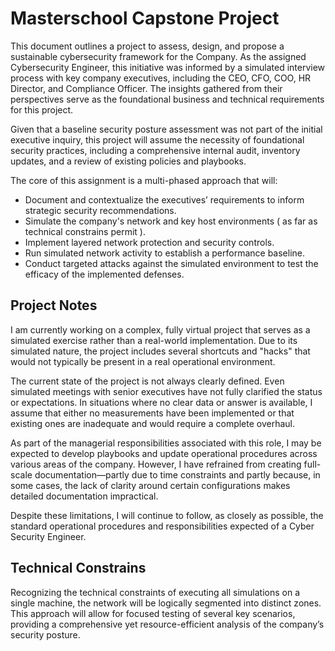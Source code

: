 # Masterschool Capstone Project


This document outlines a project to assess, design, and propose a sustainable cybersecurity framework for the Company. As the assigned Cybersecurity Engineer, this initiative was informed by a simulated interview process with key company executives, including the CEO, CFO, COO, HR Director, and Compliance Officer. The insights gathered from their perspectives serve as the foundational business and technical requirements for this project.

Given that a baseline security posture assessment was not part of the initial executive inquiry, this project will assume the necessity of foundational security practices, including a comprehensive internal audit, inventory updates, and a review of existing policies and playbooks.

The core of this assignment is a multi-phased approach that will:

- Document and contextualize the executives’ requirements to inform strategic security recommendations.
- Simulate the company's network and key host environments ( as far as technical constrains permit ).
- Implement layered network protection and security controls.
- Run simulated network activity to establish a performance baseline.
- Conduct targeted attacks against the simulated environment to test the efficacy of the implemented defenses.

## Project Notes

I am currently working on a complex, fully virtual project that serves as a simulated exercise rather than a real-world implementation. Due to its simulated nature, the project includes several shortcuts and "hacks" that would not typically be present in a real operational environment.

The current state of the project is not always clearly defined. Even simulated meetings with senior executives have not fully clarified the status or expectations. In situations where no clear data or answer is available, I assume that either no measurements have been implemented or that existing ones are inadequate and would require a complete overhaul.

As part of the managerial responsibilities associated with this role, I may be expected to develop playbooks and update operational procedures across various areas of the company. However, I have refrained from creating full-scale documentation—partly due to time constraints and partly because, in some cases, the lack of clarity around certain configurations makes detailed documentation impractical.

Despite these limitations, I will continue to follow, as closely as possible, the standard operational procedures and responsibilities expected of a Cyber Security Engineer.

## Technical Constrains

Recognizing the technical constraints of executing all simulations on a single machine, the network will be logically segmented into distinct zones.  This approach will allow for focused testing of several key scenarios, providing a comprehensive yet resource-efficient analysis of the company’s security posture.


